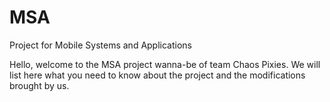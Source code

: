 # MSA
Project for Mobile Systems and Applications

Hello, welcome to the MSA project wanna-be of team Chaos Pixies. 
We will list here what you need to know about the project and the modifications brought by us.
